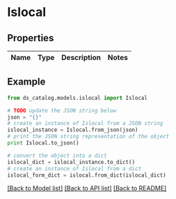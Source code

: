 # Islocal


## Properties

Name | Type | Description | Notes
------------ | ------------- | ------------- | -------------

## Example

```python
from ds_catalog.models.islocal import Islocal

# TODO update the JSON string below
json = "{}"
# create an instance of Islocal from a JSON string
islocal_instance = Islocal.from_json(json)
# print the JSON string representation of the object
print Islocal.to_json()

# convert the object into a dict
islocal_dict = islocal_instance.to_dict()
# create an instance of Islocal from a dict
islocal_form_dict = islocal.from_dict(islocal_dict)
```
[[Back to Model list]](../README.md#documentation-for-models) [[Back to API list]](../README.md#documentation-for-api-endpoints) [[Back to README]](../README.md)


